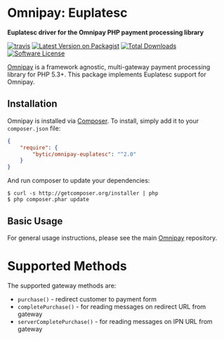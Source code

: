 # Omnipay: Euplatesc

**Euplatesc driver for the Omnipay PHP payment processing library**

[![travis][ico-travis]][link-travis]
[![Latest Version on Packagist][ico-version]][link-packagist]
[![Total Downloads][ico-downloads]][link-downloads]
[![Software License][ico-license]](LICENSE)

[Omnipay](https://github.com/thephpleague/omnipay) is a framework agnostic, multi-gateway payment
processing library for PHP 5.3+. This package implements Euplatesc support for Omnipay.

## Installation

Omnipay is installed via [Composer](http://getcomposer.org/). To install, simply add it
to your `composer.json` file:

```json
{
    "require": {
        "bytic/omnipay-euplatesc": "^2.0"
    }
}
```

And run composer to update your dependencies:

    $ curl -s http://getcomposer.org/installer | php
    $ php composer.phar update

## Basic Usage

For general usage instructions, please see the main [Omnipay](https://github.com/thephpleague/omnipay)
repository.

# Supported Methods

The supported gateway methods are:

* `purchase()` - redirect customer to payment form
* `completePurchase()` - for reading messages on redirect URL from gateway
* `serverCompletePurchase()` - for reading messages on IPN URL from gateway

[ico-version]: https://img.shields.io/packagist/v/bytic/omnipay-euplatesc.svg
[ico-license]: https://img.shields.io/badge/license-MIT-brightgreen.svg
[ico-travis]: https://img.shields.io/travis/bytic/omnipay-euplatesc/master.svg
[ico-scrutinizer]: https://img.shields.io/scrutinizer/coverage/g/bytic/omnipay-euplatesc.svg
[ico-code-quality]: https://img.shields.io/scrutinizer/g/bytic/omnipay-euplatesc.svg
[ico-downloads]: https://img.shields.io/packagist/dt/bytic/omnipay-euplatesc.svg

[link-packagist]: https://packagist.org/packages/bytic/omnipay-euplatesc
[link-travis]: https://travis-ci.org/bytic/omnipay-euplatesc
[link-scrutinizer]: https://scrutinizer-ci.com/g/bytic/omnipay-euplatesc/code-structure
[link-code-quality]: https://scrutinizer-ci.com/g/bytic/omnipay-euplatesc
[link-downloads]: https://packagist.org/packages/bytic/omnipay-euplatesc
[link-author]: https://github.com/bytic